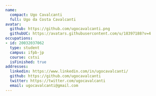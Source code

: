 ```yaml
---
name:
  compact: Ugo Cavalcanti
  full: Ugo da Costa Cavalcanti
avatar:
  github: https://github.com/ugocavalcanti.png
  githubUC: https://avatars.githubusercontent.com/u/18397188?v=4
occupations:
- id: 20032037062
  type: student
  campus: ifpb-jp
  course: cstsi
  isFinished: true
addresses:
  linkedin: https://www.linkedin.com/in/ugocavalcanti/
  github: https://github.com/ugocavalcanti
  twitter: https://twitter.com/ugocavalcanti
  email: ugocavalcanti@gmail.com
---
```

